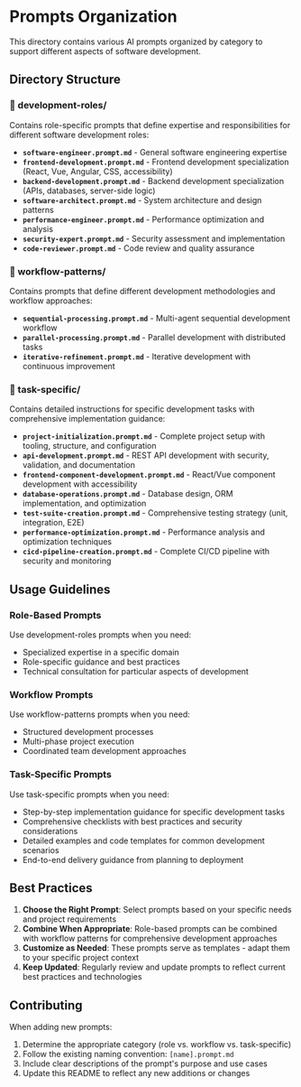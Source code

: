# Prompts Organization

This directory contains various AI prompts organized by category to support different aspects of software development.

## Directory Structure

### 📁 development-roles/
Contains role-specific prompts that define expertise and responsibilities for different software development roles:

- **`software-engineer.prompt.md`** - General software engineering expertise
- **`frontend-development.prompt.md`** - Frontend development specialization (React, Vue, Angular, CSS, accessibility)
- **`backend-development.prompt.md`** - Backend development specialization (APIs, databases, server-side logic)
- **`software-architect.prompt.md`** - System architecture and design patterns
- **`performance-engineer.prompt.md`** - Performance optimization and analysis
- **`security-expert.prompt.md`** - Security assessment and implementation
- **`code-reviewer.prompt.md`** - Code review and quality assurance

### 📁 workflow-patterns/
Contains prompts that define different development methodologies and workflow approaches:

- **`sequential-processing.prompt.md`** - Multi-agent sequential development workflow
- **`parallel-processing.prompt.md`** - Parallel development with distributed tasks
- **`iterative-refinement.prompt.md`** - Iterative development with continuous improvement

### 📁 task-specific/
Contains detailed instructions for specific development tasks with comprehensive implementation guidance:

- **`project-initialization.prompt.md`** - Complete project setup with tooling, structure, and configuration
- **`api-development.prompt.md`** - REST API development with security, validation, and documentation
- **`frontend-component-development.prompt.md`** - React/Vue component development with accessibility
- **`database-operations.prompt.md`** - Database design, ORM implementation, and optimization
- **`test-suite-creation.prompt.md`** - Comprehensive testing strategy (unit, integration, E2E)
- **`performance-optimization.prompt.md`** - Performance analysis and optimization techniques
- **`cicd-pipeline-creation.prompt.md`** - Complete CI/CD pipeline with security and monitoring

## Usage Guidelines

### Role-Based Prompts
Use development-roles prompts when you need:
- Specialized expertise in a specific domain
- Role-specific guidance and best practices
- Technical consultation for particular aspects of development

### Workflow Prompts
Use workflow-patterns prompts when you need:
- Structured development processes
- Multi-phase project execution
- Coordinated team development approaches

### Task-Specific Prompts
Use task-specific prompts when you need:
- Step-by-step implementation guidance for specific development tasks
- Comprehensive checklists with best practices and security considerations
- Detailed examples and code templates for common development scenarios
- End-to-end delivery guidance from planning to deployment

## Best Practices

1. **Choose the Right Prompt**: Select prompts based on your specific needs and project requirements
2. **Combine When Appropriate**: Role-based prompts can be combined with workflow patterns for comprehensive development approaches
3. **Customize as Needed**: These prompts serve as templates - adapt them to your specific project context
4. **Keep Updated**: Regularly review and update prompts to reflect current best practices and technologies

## Contributing

When adding new prompts:

1. Determine the appropriate category (role vs. workflow vs. task-specific)
2. Follow the existing naming convention: `[name].prompt.md`
3. Include clear descriptions of the prompt's purpose and use cases
4. Update this README to reflect any new additions or changes
